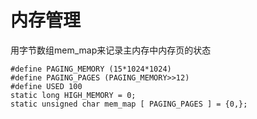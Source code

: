 # 内存管理
用字节数组mem_map来记录主内存中内存页的状态

    #define PAGING_MEMORY (15*1024*1024)
    #define PAGING_PAGES (PAGING_MEMORY>>12)
    #define USED 100
    static long HIGH_MEMORY = 0;
    static unsigned char mem_map [ PAGING_PAGES ] = {0,};